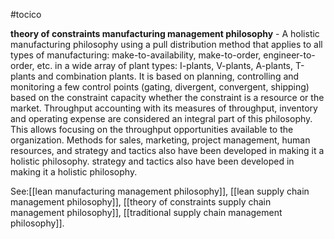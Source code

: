 #tocico

<b>theory of constraints manufacturing management philosophy</b> - A holistic manufacturing philosophy using a pull distribution method that applies to all types of manufacturing: make-to-availability, make-to-order, engineer-to-order, etc. in a wide array of plant types: I-plants, V-plants, A-plants, T-plants and combination plants.  It is based on planning, controlling and monitoring a few control points (gating, divergent, convergent, shipping) based on the constraint capacity whether the constraint is a resource or the market.  Throughput accounting with its measures of throughput, inventory and operating expense are considered an integral part of this philosophy.  This allows focusing on the throughput opportunities available to the organization. Methods for sales, marketing, project management, human resources, and strategy and tactics also have been developed in making it a holistic philosophy.
  strategy and tactics also have been developed in making it a holistic philosophy.
  



See:[[lean manufacturing management philosophy]], [[lean supply chain management philosophy]], [[theory of constraints supply chain management philosophy]], [[traditional supply chain management philosophy]].

